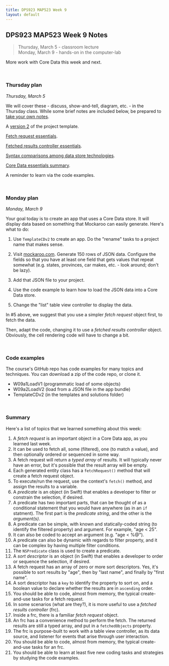 ```yaml
---
title: DPS923 MAP523 Week 9
layout: default
---
```


## DPS923 MAP523 Week 9 Notes

> Thursday, March 5 - classroom lecture  
> Monday, March 9 - hands-on in the computer-lab

More work with Core Data this week and next. 

<br>

### Thursday plan

*Thursday, March 5*

We will cover these - discuss, show-and-tell, diagram, etc. - in the Thursday class. While some brief notes are included below, be prepared to [take your own notes](/standards#taking-notes-in-class). 

A [version 2](https://github.com/dps923/winter2020/tree/master/Templates_and_solutions) of the project template. 

[Fetch request essentials](core-data-fetchrequest-essentials).

[Fetched results controller essentials](core-data-frc-essentials). 

[Syntax comparisons among data store technologies](core-data-syntax-compare).

[Core Data essentials summary](core-data-essentials). 

A reminder to learn via the code examples.

<br>

### Monday plan

*Monday, March 9*

Your goal today is to create an app that uses a Core Data store. It will display data based on something that Mockaroo can easily generate. Here's what to do:

1. Use `TemplateCDv2` to create an app. Do the "rename" tasks to a project name that makes sense. 

2. Visit [mockaroo.com](https://mockaroo.com). Generate 150 rows of JSON data. Configure the fields so that you have at least one field that gets values that repeat somewhat (e.g. states, provinces, car makes, etc. - look around; don't be lazy). 

3. Add that JSON file to your project.  

4. Use the code example to learn how to load the JSON data into a Core Data store. 

5. Change the "list" table view controller to display the data. 

In #5 above, we suggest that you use a simpler *fetch request* object first, to fetch the data. 

Then, adapt the code, changing it to use a *fetched results controller* object. Obviously, the cell rendering code will have to change a bit. 

<br>

### Code examples

The course's GitHub repo has code examples for many topics and techniques. You can download a zip of the code repo, or clone it. 
* W09a1LoadV1 (programmatic load of some objects)
* W09a2LoadV2 (load from a JSON file in the app bundle)
* TemplateCDv2 (in the templates and solutions folder)

<br>

### Summary

Here's a list of topics that we learned something about this week:
1. A *fetch request* is an important object in a Core Data app, as you learned last week. 
1. It can be used to fetch all, some (filtered), one (to match a value), and then optionally ordered or sequenced in some way. 
1. A fetch request will return a *typed array* of results. It will typically never have an error, but it's possible that the result array will be empty. 
1. Each generated entity class has a `fetchRequest()` method that will create a fetch request object. 
1. To execute/run the request, use the context's `fetch()` method, and assign the results to a variable. 
1. A *predicate* is an object (in Swift) that enables a developer to filter or constrain the selection, if desired. 
1. A predicate has two important parts, that can be thought of as a conditional statement that you would have anywhere (as in an `if` statment). The first part is the *predicate string*, and the other is the *argument(s)*. 
1. A predicate can be simple, with known and statically-coded string (to identify the filtered property) and argument. For example, "age < 25". 
1. It can also be coded to accept an argument (e.g. "age < %@"). 
1. A predicate can also be dynamic with regards to filter property, and it can be complex by having multiple filter conditions. 
1. The `NSPredicate` class is used to create a predicate. 
1. A *sort descriptor* is an object (in Swift) that enables a developer to order or sequence the selection, if desired. 
1. A fetch request has an array of zero or more sort descriptors. Yes, it's possible to sort results by "age", then by "last name", and finally by "first name". 
1. A sort descriptor has a `key` to identify the property to sort on, and a boolean value to declare whether the results are in `ascending` order. 
1. You should be able to code, almost from memory, the typical create-and-use tasks for a fetch request.
1. In some scenarios (what are they?), it is more useful to use a *fetched results controller* (frc). 
1. Inside a frc, there is a familiar *fetch request* object. 
1. An frc has a convenience method to perform the fetch. The returned results are still a typed array, and put in a `fetchedObjects` property. 
1. The frc is purpose-built to work with a table view controller, as its data source, and listener for events that arise through user interaction. 
1. You should be able to code, almost from memory, the typical create-and-use tasks for an frc.
1. You should be able to learn at least five new coding tasks and strategies by studying the code examples. 

<br>
